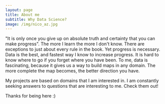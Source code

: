 ```yaml
---
layout: page
title: About me
subtitle: Why Data Science?
image: /img/nico_az.jpg
---
```


"It is only once you give up on absolute truth and certainty that you can make progress".  The more I learn the more I don't know. There are exceptions to just about every rule in the book.  Yet progress is necessary.  Data is the best, and fastest way I know to increase progress.  It is hard to know where to go if you forget where you have been.  To me, data is fascinating, because it gives us a way to build maps in any domain.  The more complete the map becomes, the better direction you have.

My projects are based on domains that I am interested in.  I am constantly seeking answers to questions that are interesting to me.  Check them out!

Thanks for being here :)

